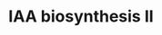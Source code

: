 ---
authors:
- Anwesha
- Eweitz
description: Developed by Gramene.org  Source:[http://plantreactome.gramene.org/ Plant
  Reactome].
last-edited: 2021-05-26
organisms:
- Oryza sativa
redirect_from:
- /index.php/Pathway:WP3002
- /instance/WP3002
revision: null
schema-jsonld:
- '@context': https://schema.org/
  '@id': https://wikipathways.github.io/pathways/WP3002.html
  '@type': Dataset
  creator:
    '@type': Organization
    name: WikiPathways
  description: Developed by Gramene.org  Source:[http://plantreactome.gramene.org/
    Plant Reactome].
  keywords:
  - Ala
  - H2O
  - IAA-amino acid
  - L-Leu
  - hydrolase
  - indole-3-acetate
  - indole-3-acetyl-ala
  - indole-3-acetyl-leu
  license: CC0
  name: IAA biosynthesis II
seo: CreativeWork
title: IAA biosynthesis II
wpid: WP3002
---